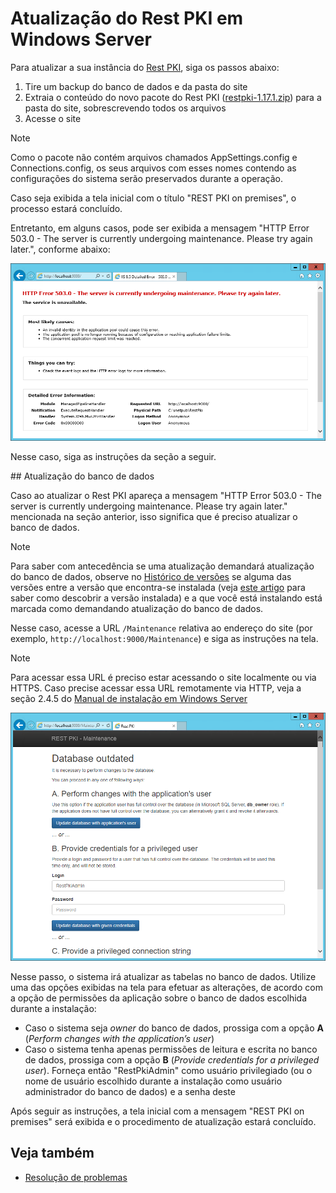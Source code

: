 ﻿# Atualização do Rest PKI em Windows Server

Para atualizar a sua instância do [Rest PKI](../../index.md), siga os passos abaixo:

1. Tire um backup do banco de dados e da pasta do site
1. Extraia o conteúdo do novo pacote do Rest PKI ([restpki-1.17.1.zip](https://files.lacunasoftware.com/restpki/restpki-1.17.1.zip)) para a pasta do site, sobrescrevendo todos os arquivos
1. Acesse o site

> [!NOTE]
> Como o pacote não contém arquivos chamados AppSettings.config e Connections.config, os seus arquivos com esses nomes contendo as configurações do sistema serão preservados durante a operação.

Caso seja exibida a tela inicial com o título "REST PKI on premises", o processo estará concluído.

Entretanto, em alguns casos, pode ser exibida a mensagem "HTTP Error 503.0 - The server is currently undergoing maintenance. Please try again later.", conforme abaixo:

![HTTP Error 503.0 - The server is currently undergoing maintenance](../../../../../images/rest-pki/maintenance.png)

Nesse caso, siga as instruções da seção a seguir.

<a name="db-update" />
## Atualização do banco de dados

Caso ao atualizar o Rest PKI apareça a mensagem "HTTP Error 503.0 - The server is currently undergoing maintenance. Please try again later." mencionada na seção anterior, isso significa que é preciso atualizar o banco de dados.

> [!NOTE]
> Para saber com antecedência se uma atualização demandará atualização do banco de dados, observe no [Histórico de versões](../../changelog.md) se alguma das
> versões entre a versão que encontra-se instalada (veja [este artigo](../check-version.md) para saber como descobrir a versão instalada) e a que você está instalando está marcada como demandando atualização do banco de dados.

Nesse caso, acesse a URL `/Maintenance` relativa ao endereço do site (por exemplo, `http://localhost:9000/Maintenance`) e siga as instruções na tela.

> [!NOTE]
> Para acessar essa URL é preciso estar acessando o site localmente ou via HTTPS. Caso precise acessar essa URL remotamente via HTTP, veja a seção 2.4.5 do [Manual de instalação em Windows Server](https://files.lacunasoftware.com/restpki/restpki-admin-guide-pt.pdf)

![Database update page](../../../../../images/rest-pki/db-update.png)

Nesse passo, o sistema irá atualizar as tabelas no banco de dados. Utilize uma das opções exibidas na tela para efetuar as alterações, de acordo com a opção de permissões da aplicação sobre o banco de dados escolhida durante a instalação:

* Caso o sistema seja *owner* do banco de dados, prossiga com a opção **A** (*Perform changes with the application’s user*)
* Caso o sistema tenha apenas permissões de leitura e escrita no banco de dados, prossiga com a opção **B** (*Provide
  credentials for a privileged user*). Forneça então "RestPkiAdmin" como usuário privilegiado (ou o nome de usuário escolhido
  durante a instalação como usuário administrador do banco de dados) e a senha deste

Após seguir as instruções, a tela inicial com a mensagem "REST PKI on premises" será exibida e o procedimento de atualização estará concluído.

## Veja também

* [Resolução de problemas](troubleshoot/index.md)
